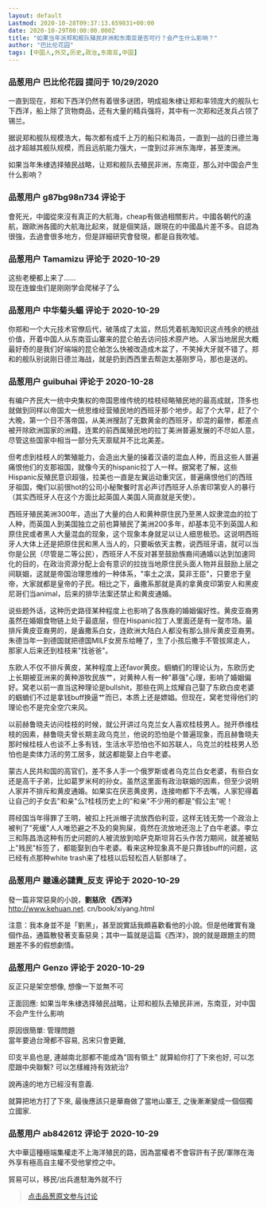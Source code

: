 ```yaml
---
layout: default
Lastmod: 2020-10-28T09:37:13.659831+00:00
date: 2020-10-29T00:00:00.000Z
title: "如果当年派郑和舰队殖民非洲和东南亚是否可行？会产生什么影响？"
author: "巴比伦花园"
tags: [中国人,外交,历史,政治,东南亚,中国]
---
```



### 品葱用户 **巴比伦花园** 提问于 10/29/2020
    
一直到现在，郑和下西洋仍然有着很多谜团，明成祖朱棣让郑和率领庞大的舰队七下西洋，船上除了货物商品，还有大量的精兵强将，其中有一次郑和还发兵占领了锡兰。  
  
据说郑和舰队规模浩大，每次都有成千上万的船只和海员，一直到一战的日德兰海战才超越其舰队规模，而且远航能力强大，一度到过非洲东海岸，甚至澳洲。  
  
如果当年朱棣选择殖民战略，让郑和舰队去殖民非洲，东南亚，那么对中国会产生什么影响？
    
                

### 品葱用户 **g87bg98n734** 评论于 
        
會死光，中國從來沒有真正的大航海，cheap有做過相關影片。中國各朝代的遠航，跟歐洲各國的大航海比起來，就是個笑話，跟現在的中國晶片差不多。自認為很強，去過會很多地方，但是詳細研究會發現，都是自我吹噓。
        
                

### 品葱用户 **Tamamizu** 评论于 2020-10-29
        
这些老梗都上来了……  
现在连蝗虫们是刚刚学会爬梯子了么
        
                

### 品葱用户 **中华菊头蝠** 评论于 2020-10-29
        
你郑和一个大元技术官僚后代，破落成了太监，然后凭着航海知识这点残余的统战价值，开着中国人从东南亚山寨来的昆仑舶去访问技术原产地。人家当地居民大概最好奇的是我们好端端的昆仑舶怎么快被改造成木盆了，不笑掉大牙就不错了。郑和的舰队别说刚日德兰海战，就是扔到西西里去帮迦太基刚罗马，那也是送的。
        
                

### 品葱用户 **guibuhai** 评论于 2020-10-28
        
有编户齐民大一统中央集权的帝国思维传统的桂枝经略殖民地的最高成就，顶多也就做到同样以帝国大一统思维经营殖民地的西班牙那个地步。起了个大早，赶了个大晚，第一个日不落帝国，从美洲搜刮了无数黄金的西班牙，却混的最惨，都差点被开除欧洲国家的洲籍，连累的前西属殖民地的拉丁美洲普遍发展的不尽如人意，尽管这些国家中相当一部分先天禀赋并不比北美差。  
  
但考虑到桂枝人的繁殖能力，会造出大量的操着汉语的混血人种，而且这些人普遍痛恨他们的支那祖国，就像今天的hispanic拉丁人一样。据窝老了解，这些Hispanic反殖民意识超强，拉美也一直是左翼运动重灾区，普遍痛恨他们的西班牙祖国，俺们以前很hot的公司小秘聚餐时言必声讨西班牙人杀害印第安人的暴行（其实西班牙人在这个方面比起英国人美国人简直就是天使）。  
  
西班牙殖民美洲300年，造出了大量的白人和黄种原住民乃至黑人奴隶混血的拉丁人种，而英国人到美国独立之前也算殖民了美洲200多年，却基本见不到英国人和原住民或者黑人大量混血的现象，这个现象本身就足以让人细思极恐。这说明西班牙人大体上还是把原住民和黑人当人的，只要皈依天主教，说西班牙语，就可以当你是公民（尽管是二等公民），西班牙人不反对甚至鼓励族裔间通婚以达到加速同化的目的，在政治资源分配上会有意识的拉拢当地原住民头面人物并且鼓励上层之间联姻，这就是帝国治理思维的一种体系，"率土之滨，莫非王臣"，只要忠于皇帝，大家就都是皇帝的子民。相比之下，盎撒系那就是真的拿黄皮印第安人和黑皮尼哥们当animal，后来的排华法案还禁止和黄皮通婚。  
  
说些题外话，这种历史路径某种程度上也影响了各族裔的婚姻偏好性。黄皮亚裔男虽然在婚姻食物链上处于最底层，但在Hispanic拉丁人里面还是有一腚市场。最排斥黄皮亚裔男的，是盎撒系白女，连欧洲大陆白人都没有那么排斥黄皮亚裔男。朱德当年一到德国就把德国MILF女房东给睡了，生了小孩后撒手不管拔屌走人，那家人后来还到桂枝来"找爸爸"。  
  
东欧人不仅不排斥黄皮，某种程度上还favor黄皮。蝈蝻们的理论认为，东欧历史上长期被亚洲来的黄种游牧民族艹，对黄种人有一种"慕强"心理，影响了婚姻偏好。窝老以前一直当这种理论是bullshit，那些在网上炫耀自己娶了东欧白皮老婆的蝈蝻们不过是拿钱buff换逼艹而已，本质上还是嫖娼。但现在，窝老觉得他们的理论也不是完全空穴来风。  
  
以前赫鲁晓夫访问桂枝的时候，就公开讲过乌克兰女人喜欢桂枝男人。抛开恭维桂枝的因素，赫鲁晓夫曾长期主政乌克兰，他说的恐怕是个普遍现象，而且赫鲁晓夫那时候桂枝人也谈不上多有钱，生活水平恐怕也不如苏联人，乌克兰的桂枝男人恐怕也是卖体力活的劳工居多，就这都能娶上白牛老婆。  
  
蒙古人民共和国的高官们，差不多人手一个俄罗斯或者乌克兰白女老婆，有些白女还是高干子弟，比如葛罗米柯的孙女。虽然这里面有政治联姻的因素，但至少说明人家并不排斥和黄皮通婚。如果实在厌恶黄皮男，连接吻都下不去嘴，人家犯得着让自己的子女去"和亲"么?桂枝历史上的"和亲"不少用的都是"假公主"呢！  
  
蒋经国当年得罪了王明，被扣上托派帽子流放西伯利亚，这样无钱无势一个政治上被判了"死缓"人人唯恐避之不及的臭狗屎，竟然在流放地还泡上了白牛老婆。李立三和陈昌浩这种有历史问题的人被流放到哈萨克斯坦背石头作苦力期间，就差被贴上"贱民"标签了，都能娶到白牛老婆。看来这种现象真不是只靠钱buff的问题，这已经有点那种white trash来了桂枝以后轻松百人斩那味了。
        
                

### 品葱用户 **雖遠必譴責_反支** 评论于 2020-10-29
        
發一篇非常惡臭的小說，**劉慈欣** **《西洋》**  
http://www.kehuan.net. cn/book/xiyang.html  
  
注意：我本身並不是「劉黑」，甚至說實話我頗喜歡看他的小說。但是他確實有幾個作品，通篇散發著支畜惡臭；其中一篇就是這篇《西洋》，說的就是跟題主的問題差不多的假想劇情。
        
                

### 品葱用户 **Genzo** 评论于 2020-10-29
        
反正只是架空想像, 想像一下並無不可  
  
正面回應: 如果当年朱棣选择殖民战略，让郑和舰队去殖民非洲，东南亚，对中国不会产生什么影响  
  
原因很簡單: 管理問題  
當年要過台灣都不容易, 呂宋只會更難,  
  
印支半島也是, 連越南北部都不能成為"固有領土" 就算給你打了下來也好, 可以怎麼跟中央聯繫? 可以怎樣維持有效統治?  
  
說再遠的地方已經沒有意義.  
  
就算把地方打了下來, 最後應該只是華裔做了當地山寨王, 之後漸漸變成一個個獨立國家.
        
                

### 品葱用户 **ab842612** 评论于 2020-10-29
        
大中華這種極端集權走不上海洋殖民的路，因為當權者不會容許有子民/軍隊在海外享有極高自主權不受他掌控之中。   
  
貿易可以，移民/出兵進駐海外就不行
        
                





> [点击品葱原文参与讨论](https://pincong.rocks/question/32778)

